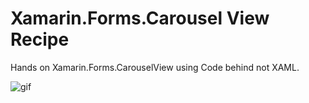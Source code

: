 # Xamarin.Forms.Carousel View Recipe
Hands on Xamarin.Forms.CarouselView using Code behind not XAML.

![gif](http://i.giphy.com/Sw7bIqpubdaJG.gif)

